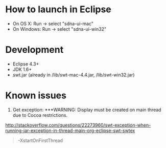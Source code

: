 

# How to launch in Eclipse

* On OS X: Run -> select "sdna-ui-mac"
* On Windows: Run -> select "sdna-ui-win32"

# Development

* Eclipse 4.3+
* JDK 1.6+
* swt.jar (already in /lib/swt-mac-4.4.jar, /lib/swt-win32.jar)


# Known issues

1. Get exception: ***WARNING: Display must be created on main thread due to Cocoa restrictions.

http://stackoverflow.com/questions/22273960/swt-exception-when-running-jar-exception-in-thread-main-org-eclipse-swt-swtex

> -XstartOnFirstThread